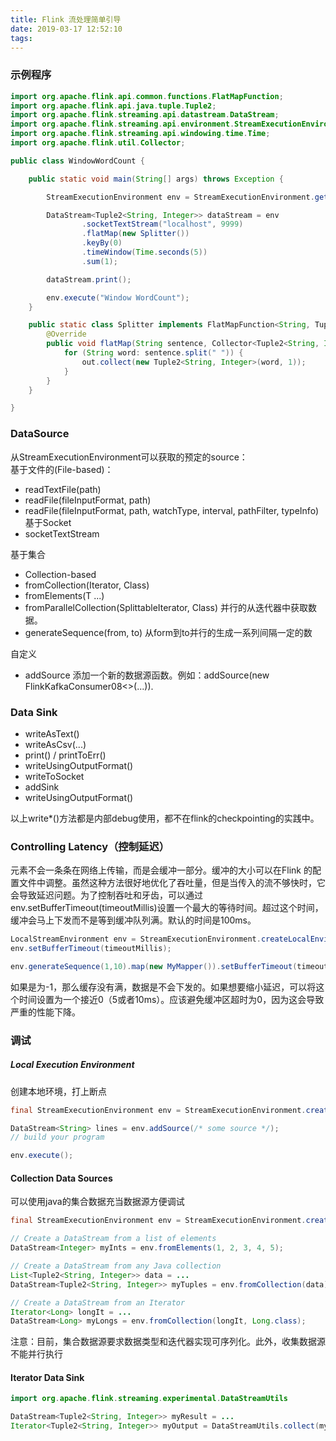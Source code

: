 ```yaml
---
title: Flink 流处理简单引导
date: 2019-03-17 12:52:10
tags:
---
```




### 示例程序

<!--more-->
```java
import org.apache.flink.api.common.functions.FlatMapFunction;
import org.apache.flink.api.java.tuple.Tuple2;
import org.apache.flink.streaming.api.datastream.DataStream;
import org.apache.flink.streaming.api.environment.StreamExecutionEnvironment;
import org.apache.flink.streaming.api.windowing.time.Time;
import org.apache.flink.util.Collector;

public class WindowWordCount {

    public static void main(String[] args) throws Exception {

        StreamExecutionEnvironment env = StreamExecutionEnvironment.getExecutionEnvironment();

        DataStream<Tuple2<String, Integer>> dataStream = env
                .socketTextStream("localhost", 9999)
                .flatMap(new Splitter())
                .keyBy(0)
                .timeWindow(Time.seconds(5))
                .sum(1);

        dataStream.print();

        env.execute("Window WordCount");
    }

    public static class Splitter implements FlatMapFunction<String, Tuple2<String, Integer>> {
        @Override
        public void flatMap(String sentence, Collector<Tuple2<String, Integer>> out) throws Exception {
            for (String word: sentence.split(" ")) {
                out.collect(new Tuple2<String, Integer>(word, 1));
            }
        }
    }

}
```

### DataSource

从StreamExecutionEnvironment可以获取的预定的source：   
基于文件的(File-based)：
* readTextFile(path)
* readFile(fileInputFormat, path)
* readFile(fileInputFormat, path, watchType, interval, pathFilter, typeInfo) 
基于Socket
* socketTextStream

基于集合
* Collection-based 
* fromCollection(Iterator, Class)
* fromElements(T ...)
* fromParallelCollection(SplittableIterator, Class) 并行的从迭代器中获取数据。
* generateSequence(from, to) 从form到to并行的生成一系列间隔一定的数

自定义
* addSource 添加一个新的数据源函数。例如：addSource(new FlinkKafkaConsumer08<>(...)).


### Data Sink

* writeAsText()
* writeAsCsv(...)
* print() / printToErr()
* writeUsingOutputFormat()
* writeToSocket
* addSink
* writeUsingOutputFormat() 

以上write*()方法都是内部debug使用，都不在flink的checkpointing的实践中。

### Controlling Latency（控制延迟）
元素不会一条条在网络上传输，而是会缓冲一部分。缓冲的大小可以在Flink 的配置文件中调整。虽然这种方法很好地优化了吞吐量，但是当传入的流不够快时，它会导致延迟问题。为了控制吞吐和牙齿，可以通过env.setBufferTimeout(timeoutMillis)设置一个最大的等待时间。超过这个时间，缓冲会马上下发而不是等到缓冲队列满。默认的时间是100ms。

```java
LocalStreamEnvironment env = StreamExecutionEnvironment.createLocalEnvironment();
env.setBufferTimeout(timeoutMillis);

env.generateSequence(1,10).map(new MyMapper()).setBufferTimeout(timeoutMillis);
```

如果是为-1，那么缓存没有满，数据是不会下发的。如果想要缩小延迟，可以将这个时间设置为一个接近0（5或者10ms）。应该避免缓冲区超时为0，因为这会导致严重的性能下降。

### 调试

##### Local Execution Environment
创建本地环境，打上断点

```java
final StreamExecutionEnvironment env = StreamExecutionEnvironment.createLocalEnvironment();

DataStream<String> lines = env.addSource(/* some source */);
// build your program

env.execute();
```

#### Collection Data Sources
可以使用java的集合数据充当数据源方便调试
```java
final StreamExecutionEnvironment env = StreamExecutionEnvironment.createLocalEnvironment();

// Create a DataStream from a list of elements
DataStream<Integer> myInts = env.fromElements(1, 2, 3, 4, 5);

// Create a DataStream from any Java collection
List<Tuple2<String, Integer>> data = ...
DataStream<Tuple2<String, Integer>> myTuples = env.fromCollection(data);

// Create a DataStream from an Iterator
Iterator<Long> longIt = ...
DataStream<Long> myLongs = env.fromCollection(longIt, Long.class);
```

注意：目前，集合数据源要求数据类型和迭代器实现可序列化。此外，收集数据源不能并行执行

#### Iterator Data Sink

```java
import org.apache.flink.streaming.experimental.DataStreamUtils

DataStream<Tuple2<String, Integer>> myResult = ...
Iterator<Tuple2<String, Integer>> myOutput = DataStreamUtils.collect(myResult)
```